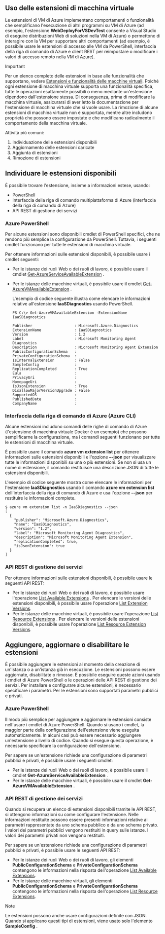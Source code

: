 


## <a name="using-vm-extensions"></a>Uso delle estensioni di macchina virtuale
Le estensioni di VM di Azure implementano comportamenti o funzionalità che semplificano l'esecuzione di altri programmi su VM di Azure (ad esempio, l'estensione **WebDeployForVSDevTest** consente a Visual Studio di eseguire distribuzioni Web di soluzioni nella VM di Azure) o permettono di interagire con la VM per supportare altri comportamenti (ad esempio, è possibile usare le estensioni di accesso alle VM da PowerShell, interfaccia della riga di comando di Azure e client REST per reimpostare o modificare i valori di accesso remoto nella VM di Azure).

> [!IMPORTANT]
> Per un elenco completo delle estensioni in base alle funzionalità che supportano, vedere [Estensioni e funzionalità delle macchine virtuali](../articles/virtual-machines/virtual-machines-windows-extensions-features.md?toc=%2fazure%2fvirtual-machines%2fwindows%2ftoc.json). Poiché ogni estensione di macchina virtuale supporta una funzionalità specifica, tutte le operazioni esattamente possibili o meno mediante un'estensione dipendono dall'estensione stessa. Di conseguenza, prima di modificare la macchina virtuale, assicurarsi di aver letto la documentazione per l'estensione di macchina virtuale che si vuole usare. La rimozione di alcune estensioni di macchina virtuale non è supportata, mentre altre includono proprietà che possono essere impostate e che modificano radicalmente il comportamento della macchina virtuale.
> 
> 

Attività più comuni:

1. Individuazione delle estensioni disponibili
2. Aggiornamento delle estensioni caricate
3. Aggiunta di estensioni
4. Rimozione di estensioni

## <a name="find-available-extensions"></a>Individuare le estensioni disponibili
È possibile trovare l'estensione, insieme a informazioni estese, usando:

* PowerShell
* Interfaccia della riga di comando multipiattaforma di Azure (interfaccia della riga di comando di Azure)
* API REST di gestione dei servizi

### <a name="azure-powershell"></a>Azure PowerShell
Per alcune estensioni sono disponibili cmdlet di PowerShell specifici, che ne rendono più semplice la configurazione da PowerShell. Tuttavia, i seguenti cmdlet funzionano per tutte le estensioni di macchina virtuale.

Per ottenere informazioni sulle estensioni disponibili, è possibile usare i cmdlet seguenti:

* Per le istanze dei ruoli Web o dei ruoli di lavoro, è possibile usare il cmdlet [Get-AzureServiceAvailableExtension](https://msdn.microsoft.com/library/azure/dn722498.aspx) .
* Per le istanze delle macchine virtuali, è possibile usare il cmdlet [Get-AzureVMAvailableExtension](https://msdn.microsoft.com/library/azure/dn722480.aspx) .
  
   L'esempio di codice seguente illustra come elencare le informazioni relative all'estensione **IaaSDiagnostics** usando PowerShell.
  
      PS C:\> Get-AzureVMAvailableExtension -ExtensionName IaaSDiagnostics
  
      Publisher                   : Microsoft.Azure.Diagnostics
      ExtensionName               : IaaSDiagnostics
      Version                     : 1.2
      Label                       : Microsoft Monitoring Agent Diagnostics
      Description                 : Microsoft Monitoring Agent Extension
      PublicConfigurationSchema   :
      PrivateConfigurationSchema  :
      IsInternalExtension         : False
      SampleConfig                :
      ReplicationCompleted        : True
      Eula                        :
      PrivacyUri                  :
      HomepageUri                 :
      IsJsonExtension             : True
      DisallowMajorVersionUpgrade : False
      SupportedOS                 :
      PublishedDate               :
      CompanyName                 :

### <a name="azure-command-line-interface-azure-cli"></a>Interfaccia della riga di comando di Azure (Azure CLI)
Alcune estensioni includono comandi delle righe di comando di Azure (l'estensione di macchina virtuale Docker è un esempio) che possono semplificarne la configurazione, ma i comandi seguenti funzionano per tutte le estensioni di macchina virtuale.

È possibile usare il comando **azure vm extension list** per ottenere informazioni sulle estensioni disponibili e l'opzione **–-json** per visualizzare tutte le informazioni disponibili su una o più estensioni. Se non si usa un nome di estensione, il comando restituisce una descrizione JSON di tutte le estensioni disponibili.

L'esempio di codice seguente mostra come elencare le informazioni per l'estensione **IaaSDiagnostics** usando il comando **azure vm extension list** dell'interfaccia della riga di comando di Azure e usa l'opzione **–-json** per restituire le informazioni complete.

    $ azure vm extension list -n IaaSDiagnostics --json
    [
      {
        "publisher": "Microsoft.Azure.Diagnostics",
        "name": "IaaSDiagnostics",
        "version": "1.2",
        "label": "Microsoft Monitoring Agent Diagnostics",
        "description": "Microsoft Monitoring Agent Extension",
        "replicationCompleted": true,
        "isJsonExtension": true
      }
    ]



### <a name="service-management-rest-apis"></a>API REST di gestione dei servizi
Per ottenere informazioni sulle estensioni disponibili, è possibile usare le seguenti API REST:

* Per le istanze dei ruoli Web o dei ruoli di lavoro, è possibile usare l'operazione [List Available Extensions](https://msdn.microsoft.com/library/dn169559.aspx) . Per elencare le versioni delle estensioni disponibili, è possibile usare l'operazione [List Extension Versions](https://msdn.microsoft.com/library/dn495437.aspx).
* Per le istanze delle macchine virtuali, è possibile usare l'operazione [List Resource Extensions](https://msdn.microsoft.com/library/dn495441.aspx) . Per elencare le versioni delle estensioni disponibili, è possibile usare l'operazione [List Resource Extension Versions](https://msdn.microsoft.com/library/dn495440.aspx).

## <a name="add-update-or-disable-extensions"></a>Aggiungere, aggiornare o disabilitare le estensioni
È possibile aggiungere le estensioni al momento della creazione di un'istanza o a un'istanza già in esecuzione. Le estensioni possono essere aggiornate, disabilitate o rimosse. È possibile eseguire queste azioni usando i cmdlet di Azure PowerShell o le operazioni delle API REST di gestione dei servizi. Per installare e configurare alcune estensioni, è necessario specificare i parametri. Per le estensioni sono supportati parametri pubblici e privati.

### <a name="azure-powershell"></a>Azure PowerShell
Il modo più semplice per aggiungere e aggiornare le estensioni consiste nell'usare i cmdlet di Azure PowerShell. Quando si usano i cmdlet, la maggior parte della configurazione dell'estensione viene eseguita automaticamente. In alcuni casi può essere necessario aggiungere un'estensione a livello di codice. Quando si esegue questa operazione, è necessario specificare la configurazione dell'estensione.

Per sapere se un'estensione richiede una configurazione di parametri pubblici e privati, è possibile usare i seguenti cmdlet:

* Per le istanze dei ruoli Web o dei ruoli di lavoro, è possibile usare il cmdlet **Get-AzureServiceAvailableExtension** .
* Per le istanze delle macchine virtuali, è possibile usare il cmdlet **Get-AzureVMAvailableExtension** .

### <a name="service-management-rest-apis"></a>API REST di gestione dei servizi
Quando si recupera un elenco di estensioni disponibili tramite le API REST, si ottengono informazioni su come configurare l'estensione. Nelle informazioni restituite possono essere presenti informazioni relative ai parametri rappresentate da uno schema pubblico e da uno schema privato. I valori dei parametri pubblici vengono restituiti in query sulle istanze. I valori dei parametri privati non vengono restituiti.

Per sapere se un'estensione richiede una configurazione di parametri pubblici e privati, è possibile usare le seguenti API REST:

* Per le istanze dei ruoli Web o dei ruoli di lavoro, gli elementi **PublicConfigurationSchema** e **PrivateConfigurationSchema** contengono le informazioni nella risposta dell'operazione [List Available Extensions](https://msdn.microsoft.com/library/dn169559.aspx).
* Per le istanze delle macchine virtuali, gli elementi **PublicConfigurationSchema** e **PrivateConfigurationSchema** contengono le informazioni nella risposta dell'operazione [List Resource Extensions](https://msdn.microsoft.com/library/dn495441.aspx).

> [!NOTE]
> Le estensioni possono anche usare configurazioni definite con JSON. Quando si applicano questi tipi di estensioni, viene usato solo l'elemento **SampleConfig** .
> 
> 



<!--HONumber=Nov16_HO3-->


